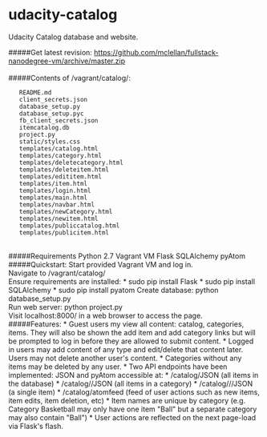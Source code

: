 # udacity-catalog
Udacity Catalog database and website.

#####Get latest revision:
  https://github.com/mclellan/fullstack-nanodegree-vm/archive/master.zip
<br><br>
#####Contents of /vagrant/catalog/:
```
   README.md
   client_secrets.json
   database_setup.py
   database_setup.pyc
   fb_client_secrets.json
   itemcatalog.db
   project.py
   static/styles.css
   templates/catalog.html
   templates/category.html
   templates/deletecategory.html
   templates/deleteitem.html
   templates/edititem.html
   templates/item.html
   templates/login.html
   templates/main.html
   templates/navbar.html
   templates/newCategory.html
   templates/newitem.html
   templates/publiccatalog.html
   templates/publicitem.html

```
<br>
#####Requirements
    Python 2.7
    Vagrant VM
    Flask
    SQLAlchemy
    pyAtom
<br>
#####Quickstart:
Start provided Vagrant VM and log in.<br>
Navigate to /vagrant/catalog/<br>
Ensure requirements are installed:
* sudo pip install Flask
* sudo pip install SQLAlchemy
* sudo pip install pyatom
Create database: python database_setup.py<br>
Run web server: python project.py<br>
Visit localhost:8000/ in a web browser to access the page.
<br>
#####Features:
* Guest users my view all content: catalog, categories, items. They will also be shown the add item and add category links but will be prompted to log in before they are allowed to submit content.
* Logged in users may add content of any type and edit/delete that content later. Users may not delete another user's content. 
* Categories without any items may be deleted by any user. 
* Two API endpoints have been implemented: JSON and pyAtom accessible at:
  * /catalog/JSON    (all items in the database)
  * /catalog/<category_name>/JSON    (all items in a category)
  * /catalog/<category_name>/<item_name>/JSON    (a single item)
  * /catalog/atomfeed    (feed of user actions such as new items, item edits, item deletion, etc)
* Item names are unique by category (e.g. Category Basketball may only have one item "Ball" but a separate category may also contain "Ball")
* User actions are reflected on the next page-load via Flask's flash.
